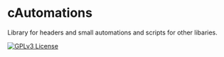 # cAutomations
 Library for headers and small automations and scripts for other libaries.  

[![GPLv3 License](https://img.shields.io/badge/License-GPL%20v3-yellow.svg)](./COPYING)
